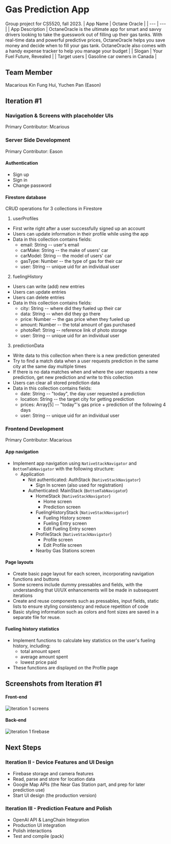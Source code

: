# Gas Prediction App
Group project for CS5520, fall 2023.
| App Name | Octane Oracle |
| --- | --- |
| App Description | OctaneOracle is the ultimate app for smart and savvy drivers looking to take the guesswork out of filling up their gas tanks. With real-time data and powerful predictive prices, OctaneOracle helps you save money and decide when to fill your gas tank. OctaneOracle also comes with a handy expense tracker to help you manage your budget |
| Slogan | Your Fuel Future, Revealed |
| Target users | Gasoline car owners in Canada |



## Team Member
Macarious Kin Fung Hui, Yuchen Pan (Eason)

## Iteration #1
### Navigation & Screens with placeholder UIs
Primary Contributor: Mcarious

### Server Side Development
Primary Contributor: Eason
#### Authentication
- Sign up
- Sign in
- Change password
#### Firestore database
CRUD operations for 3 collections in Firestore
1. userProfiles 
- First write right after a user successfully signed up an account
- Users can update information in their profile while using the app
- Data in this collection contains fields:
    - email: String -- user's email
    - carMake: String -- the make of users' car
    - carModel: String -- the model of users' car
    - gasType: Number -- the type of gas for their car
    - user: String -- unique uid for an individual user
2. fuelingHistory
- Users can write (add) new entries
- Users can update entries
- Users can delete entries
- Data in this collection contains fields:
    - city: String -- where did they fueled up their car
    - data: String -- when did they go there
    - price: Number -- the gas price when they fueled up
    - amount: Number -- the total amount of gas purchased
    - photoRef: String -- reference link of photo storage
    - user: String -- unique uid for an individual user
3. predictionData
- Write data to this collection when there is a new prediction generated
- Try to find a match data when a user requests prediction in the same city at the same day multiple times
- If there is no data matches when and where the user requests a new prediction, get new prediction and write to this collection
- Users can clear all stored prediction data
- Data in this collection contains fields:
    - date: String -- "today", the day user requested a prediction
    - location: String -- the target city for getting prediction
    - prices: Array[5] -- "today"'s gas price + prediction of the following 4 days
    - user: String -- unique uid for an individual user

### Frontend Development
Primary Contributor: Macarious

#### App navigation
- Implement app navigation using `NativeStackNavigator` and `BottomTabNavigator` with the following structure:
    - Application
      - Not authenticated: AuthStack (`NativeStackNavigator`)
        - Sign In screen (also used for registration)
      - Authenticated: MainStack (`BottomTabNavigato`r)
        - HomeStack (`NativeStackNavigator`)
          - Home screen
          - Prediction screen
        - FuelingHistoryStack (`NativeStackNavigator`)
          - Fueling History screen
          - Fueling Entry screen
          - Edit Fueling Entry screen
        - ProfileStack (`NativeStackNavigator`)
          - Profile screen
          - Edit Profile screen
        - Nearby Gas Stations screen

#### Page layouts
  - Create basic page layout for each screen, incorporating navigation functions and buttons
  - Some screens include dummy pressables and fields, with the understanding that UI/UX enhancements will be made in subsequent iterations
  - Create and reuse components such as pressables, input fields, static lists to ensure styling consistency and reduce repetition of code
  - Basic styling information such as colors and font sizes are saved in a separate file for reuse.
 
#### Fueling history statistics
  - Implement functions to calculate key statistics on the user's fueling history, including:
      - total amount spent
      - average amount spent
      - lowest price paid
  - These functions are displayed on the Profile page

## Screenshots from Iteration #1
#### Front-end
![iteration 1 screens](/ReadMeRes/Iteration_1_screens.png)

#### Back-end
![iteration 1 firebase](/ReadMeRes/Iteration_1_firebase.png)

## Next Steps
### Iteration II - Device Features and UI Design
- Firebase storage and camera features
- Read, parse and store for location data
- Google Map APIs (the Near Gas Station part, and prep for later prediction use)
- Start UI design (the production version)

### Iteration III - Prediction Feature and Polish
- OpenAI API & LangChain Integration
- Production UI integration 
- Polish interactions 
- Test and compile (pack)
